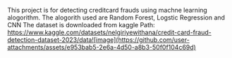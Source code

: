 This project is for detecting creditcard frauds using machne learning alogorithm.
The alogorith used are Random Forest, Logstic Regression and CNN
The dataset is downloaded from kaggle Path: https://www.kaggle.com/datasets/nelgiriyewithana/credit-card-fraud-detection-dataset-2023/data![image](https://github.com/user-attachments/assets/e953bab5-2e6a-4d50-a8b3-50f0f104c69d)
